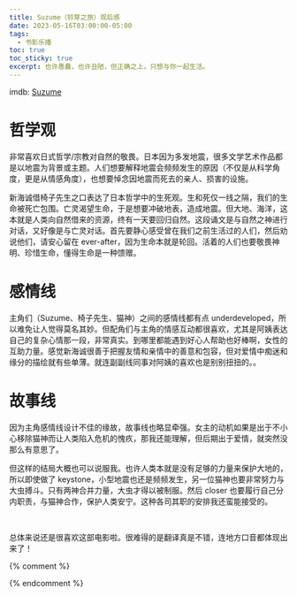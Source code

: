```yaml
---
title: Suzume（铃芽之旅）观后感
date: 2023-05-16T03:00:00-05:00
tags:
  - 书影乐播
toc: true
toc_sticky: true
excerpt: 也许愚蠢，也许丑陋，但正确之上，只想与你一起生活。
---
```


imdb: [Suzume](https://www.imdb.com/title/tt16428256/)

# 哲学观
非常喜欢日式哲学/宗教对自然的敬畏。日本因为多发地震，很多文学艺术作品都是以地震为背景或主题。人们想要解释地震会频频发生的原因（不仅是从科学角度，更是从情感角度），也想要悼念因地震而死去的亲人、损害的设施。

新海诚借椅子先生之口表达了日本哲学中的生死观。生和死仅一线之隔，我们的生命被死亡包围。亡灵渴望生命，于是想要冲破地表，造成地震。但大地、海洋，这本就是人类向自然借来的资源，终有一天要回归自然。这段诵文是与自然之神进行对话，又好像是与亡灵对话。首先要静心感受曾在我们之前生活过的人们，然后劝说他们，请安心留在 ever-after，因为生命本就是轮回。活着的人们也要敬畏神明、珍惜生命，懂得生命是一种馈赠。

# 感情线
主角们（Suzume、椅子先生、猫神）之间的感情线都有点 underdeveloped，所以难免让人觉得莫名其妙。但配角们与主角的情感互动都很喜欢，尤其是阿姨表达自己的复杂心情那一段，非常真实。到哪里都能遇到好心人帮助也好棒啊，女性的互助力量。感觉新海诚很善于把握友情和亲情中的善意和包容，但对爱情中痴迷和缘分的描绘就有些单薄。就连副副线同事对阿姨的喜欢也是别别扭扭的。。

# 故事线
因为主角感情线设计不佳的缘故，故事线也略显牵强。女主的动机如果是出于不小心移除猫神而让人类陷入危机的愧疚，那我还能理解，但后期出于爱情，就突然没那么有意思了。

但这样的结局大概也可以说服我。也许人类本就是没有足够的力量来保护大地的，所以即使做了 keystone，小型地震也还是频频发生，另一位猫神也要非常努力与大虫搏斗。只有两神合并力量，大虫才得以被制服。然后 closer 也要履行自己分内职责，与猫神合作，保护人类安宁。这种各司其职的安排我还蛮能接受的。

<br/>

总体来说还是很喜欢这部电影啦。很难得的是翻译真是不错，连地方口音都体现出来了！


{% comment %}


{% endcomment %}
